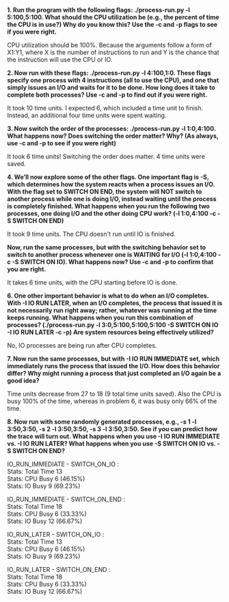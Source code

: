 **1. Run the program with the following flags: ./process-run.py
-l 5:100,5:100. What should the CPU utilization be (e.g., the
percent of time the CPU is in use?) Why do you know this? Use the
-c and -p flags to see if you were right.**

CPU utilization should be 100%. Because the arguments follow a form of X1:Y1,
where X is the number of instructions to run and Y is the chance that the instruction
will use the CPU or IO.

**2. Now run with these flags: ./process-run.py -l 4:100,1:0.
These flags specify one process with 4 instructions (all to use the
CPU), and one that simply issues an I/O and waits for it to be done.
How long does it take to complete both processes? Use -c and -p
to find out if you were right.**

It took 10 time units. I expected 6, which included a time unit to finish. Instead,
an additional four time units were spent waiting.

**3. Now switch the order of the processes: ./process-run.py -l
1:0,4:100. What happens now? Does switching the order matter?
Why? (As always, use -c and -p to see if you were right)**

It took 6 time units! Switching the order does matter. 4 time units were saved.

**4. We’ll now explore some of the other flags. One important flag is -S,
which determines how the system reacts when a process issues an
I/O. With the flag set to SWITCH ON END, the system will NOT
switch to another process while one is doing I/O, instead waiting
until the process is completely finished. What happens when you
run the following two processes, one doing I/O and the other doing
CPU work? (-l 1:0,4:100 -c -S SWITCH ON END)**

It took 9 time units. The CPU doesn't run until IO is finished.

**Now, run the same processes, but with the switching behavior set
to switch to another process whenever one is WAITING for I/O (-l
1:0,4:100 -c -S SWITCH ON IO). What happens now? Use -c
and -p to confirm that you are right.**

It takes 6 time units, with the CPU starting before IO is done.

**6. One other important behavior is what to do when an I/O completes.
With -I IO RUN LATER, when an I/O completes, the process that issued it is not
necessarily run right away; rather, whatever was running at the time keeps running.
What happens when you run this combination of processes? (./process-run.py -l
3:0,5:100,5:100,5:100 -S SWITCH ON IO -I IO RUN LATER -c -p)
Are system resources being effectively utilized?**

No, IO processes are being run after CPU completes.

**7. Now run the same processes, but with -I IO RUN IMMEDIATE set,
which immediately runs the process that issued the I/O. How does
this behavior differ? Why might running a process that just completed
an I/O again be a good idea?**

Time units decrease from 27 to 18 (9 total time units saved). Also the CPU is
busy 100% of the time, whereas in problem 6, it was busy only 66% of the time.

**8. Now run with some randomly generated processes, e.g., -s 1 -l
3:50,3:50, -s 2 -l 3:50,3:50, -s 3 -l 3:50,3:50. See
if you can predict how the trace will turn out. What happens when
you use -I IO RUN IMMEDIATE vs. -I IO RUN LATER? What happens
when you use -S SWITCH ON IO vs. -S SWITCH ON END?**

IO_RUN_IMMEDIATE - SWITCH_ON_IO :  
Stats: Total Time 13  
Stats: CPU Busy 6 (46.15%)  
Stats: IO Busy  9 (69.23%)  

IO_RUN_IMMEDIATE - SWITCH_ON_END :  
Stats: Total Time 18  
Stats: CPU Busy 6 (33.33%)  
Stats: IO Busy  12 (66.67%)  

IO_RUN_LATER - SWITCH_ON_IO :  
Stats: Total Time 13  
Stats: CPU Busy 6 (46.15%)  
Stats: IO Busy  9 (69.23%)  

IO_RUN_LATER - SWITCH_ON_END :  
Stats: Total Time 18  
Stats: CPU Busy 6 (33.33%)  
Stats: IO Busy  12 (66.67%)  
